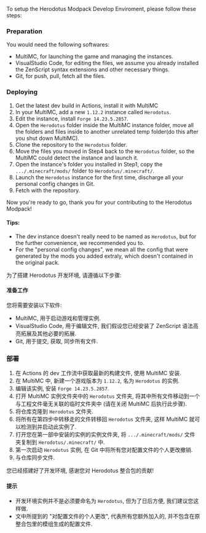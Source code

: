 To setup the Herodotus Modpack Develop Enviroment, please follow these steps:

### Preparation
You would need the following softwares:
* MultiMC, for launching the game and managing the instances.
* VisualStudio Code, for editing the files, we assume you already installed the ZenScript syntax extensions and other necessary things.
* Git, for push, pull, fetch all the files.

### Deploying
1. Get the latest dev build in Actions, install it with MultiMC
2. In your MultiMC, add a new `1.12.2` instance called `Herodotus`.
3. Edit the instance, install `Forge 14.23.5.2857`.
4. Open the `Herodotus` folder inside the MultiMC instance folder, move all the folders and files inside to another unrelated temp folder(do this after you shut down MultiMC).
5. Clone the repository to the `Herodotus` folder.
6. Move the files you moved in Step4 back to the `Herodotus` folder, so the MultiMC could detect the instance and launch it.
7. Open the instance's folder you installed in Step1, copy the `.../.minecraft/mods/` folder to `Herodotus/.minecraft/`.
8. Launch the `Herodotus` instance for the first time, discharge all your personal config changes in Git.
9. Fetch with the repository.

Now you're ready to go, thank you for your contributing to the Herodotus Modpack!

#### Tips:
* The dev instance doesn't really need to be named as `Herodotus`, but for the further convenience, we recommended you to.
* For the "personal config changes", we mean all the config that were generated by the mods you added extraly, which doesn't contained in the original pack.





为了搭建 Herodotus 开发环境, 请遵循以下步骤:

#### 准备工作
您将需要安装以下软件:
* MultiMC, 用于启动游戏和管理实例.
* VisualStudio Code, 用于编辑文件, 我们假设您已经安装了 ZenScript 语法高亮拓展及其他必要的拓展.
* Git, 用于提交, 获取, 同步所有文件.

### 部署
1. 在 Actions 的 dev 工作流中获取最新的构建文件, 使用 MultiMC 安装.
2. 在 MultiMC 中, 新建一个游戏版本为 `1.12.2`, 名为 `Herodotus` 的实例.
3. 编辑该实例, 安装 `Forge 14.23.5.2857`.
4. 打开 MultiMC 实例文件夹中的 `Herodotus` 文件夹, 将其中所有文件移动到一个与工程文件毫无关联的临时文件夹中 (请在关闭 MultiMC 后执行此步骤).
5. 将仓库克隆到 `Herodotus` 文件夹.
6. 将所有在第四步中转移走的文件转移回 `Herodotus` 文件夹, 这样 MultiMC 就可以检测到并启动此实例了.
7. 打开您在第一部中安装的实例的实例文件夹, 将 `.../.minecraft/mods/` 文件夹复制到 `Herodotus/.minecraft/` 中.
8. 第一次启动 `Herodotus` 实例, 在 Git 中将所有您对配置文件的个人更改撤销.
9. 与仓库同步文件.

您已经搭建好了开发环境, 感谢您对 Herodotus 整合包的贡献!

#### 提示
* 开发环境实例并不是必须要命名为 `Herodotus`, 但为了日后方便, 我们建议您这样做.
* 文中所提到的 "对配置文件的个人更改", 代表所有您额外加入的, 并不包含在原整合包里的模组生成的配置文件.
